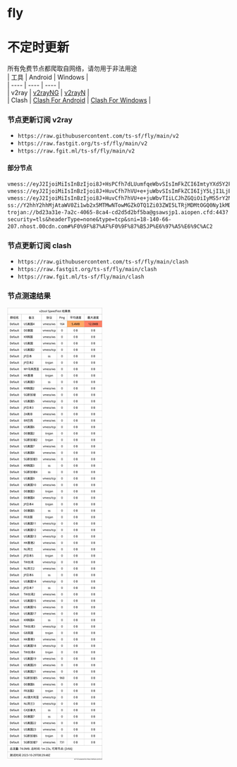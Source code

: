 # fly
# 不定时更新
所有免费节点都爬取自网络，请勿用于非法用途  
|  工具  | Android  | Windows  |  
|  ----  | ----   | ----  |  
| v2ray  | [v2rayNG](https://github.com/2dust/v2rayNG/releases) | [v2rayN](https://github.com/2dust/v2rayN/releases) |  
| Clash  | [Clash For Android](https://github.com/Kr328/ClashForAndroid/releases) | [Clash For Windows](https://github.com/Fndroid/clash_for_windows_pkg/releases) | 
  
### 节点更新订阅  v2ray
- `https://raw.githubusercontent.com/ts-sf/fly/main/v2`  
- `https://raw.fastgit.org/ts-sf/fly/main/v2`  
- `https://raw.fgit.ml/ts-sf/fly/main/v2`  
#### 部分节点  
``` 
vmess://eyJ2IjoiMiIsInBzIjoi8J+HsPCfh7dLUumfqeWbvSIsImFkZCI6ImtyYXd5Y2FhLjc2ODk4MTAyLnh5eiIsInBvcnQiOiIyMDk1IiwiaWQiOiI3ZWQ3ZTc3MC0xNDBkLTM3ZDAtOGJiZC0xMWNhZmI4MTg2ZTIiLCJhaWQiOiIwIiwic2N5IjoiYXV0byIsIm5ldCI6IndzIiwidHlwZSI6Im5vbmUiLCJob3N0Ijoia3Jhd3ljYS43Njg5ODEwMi54eXoiLCJwYXRoIjoiL2Z1bnNkZnJoIiwidGxzIjoiIiwic25pIjoiIiwidGVzdF9uYW1lIjoiS1Lpn6nlm70ifQ==
vmess://eyJ2IjoiMiIsInBzIjoi8J+HuvCfh7hVU+e+juWbvSIsImFkZCI6IjY5LjI1LjExNS4xNjIiLCJwb3J0IjoiNDQzIiwiaWQiOiI0MTgwNDhhZi1hMjkzLTRiOTktOWIwYy05OGNhMzU4MGRkMjQiLCJhaWQiOiI2NCIsInNjeSI6ImF1dG8iLCJuZXQiOiJ3cyIsInR5cGUiOiJub25lIiwiaG9zdCI6Ind3dy42OTkwODY1Ny54eXoiLCJwYXRoIjoiL3BhdGgvMTY5MTU3NTkxOTcyMiIsInRscyI6InRscyIsInNuaSI6IiIsInRlc3RfbmFtZSI6IlVT576O5Zu9In0=
vmess://eyJ2IjoiMiIsInBzIjoi8J+HuvCfh7hVU+e+juWbvTIiLCJhZGQiOiIyMS5rY2NpYzJwYS54eXoiLCJwb3J0IjoiNTAwMjEiLCJpZCI6IjVlNDE5MDAxLWFhZjAtNDk3NS1hOTMxLWZjN2ZjOTQ1OTcxOCIsImFpZCI6IjAiLCJzY3kiOiJhdXRvIiwibmV0IjoidGNwIiwidHlwZSI6Im5vbmUiLCJob3N0IjoiMjEua2NjaWMycGEueHl6IiwicGF0aCI6Ii9wYXRoLzI1MjYxNzA4MTkwMyIsInRscyI6IiIsInNuaSI6IiIsInRlc3RfbmFtZSI6IlVT576O5Zu9MiJ9
ss://Y2hhY2hhMjAtaWV0Zi1wb2x5MTMwNTowMGZkOTQ1Zi03ZWI5LTRjMDMtOGQ0Ny1kMDA0NGZlM2ZhZTI=@tjcu.artehr.org:32003#%F0%9F%87%AF%F0%9F%87%B5JP%E6%97%A5%E6%9C%AC
trojan://bd23a31e-7a2c-4065-8ca4-cd2d5d2bf5ba@gsawsjp1.aiopen.cfd:443?security=tls&headerType=none&type=tcp&sni=18-140-66-207.nhost.00cdn.com#%F0%9F%87%AF%F0%9F%87%B5JP%E6%97%A5%E6%9C%AC2
```
### 节点更新订阅  clash
- `https://raw.githubusercontent.com/ts-sf/fly/main/clash`  
- `https://raw.fastgit.org/ts-sf/fly/main/clash`  
- `https://raw.fgit.ml/ts-sf/fly/main/clash`  

### 节点测速结果
![image](traffic.png)
